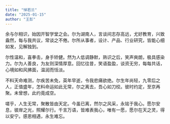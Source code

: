```yaml
---
title: "悼若兰"
date: "2025-01-15"
author: "王彭"
---
```


余与尔相识，始因开智学堂之会。尔为湖南人，言谈间志存高远，尤好教育，兴致盎然，每与我共议，常谈之不倦。尔所从事者，设计、产品、行业研究，皆能心细如发，见解独到。

尔性温和，喜拳击，身手矫健。然为人低调静默，熟识之后，笑声爽朗，极具感染力。尔为人善良，为友则深情厚意。回忆往昔，笑语盈盈，谈资无穷，每每共话，心境如和风拂面，温润而恬淡。

不料天命难测，尔疾苦未免，英年早逝，令我悲痛欲绝。尔生年尚轻，九零后之人，正值盛年，怎料命运如此无常，尔之离去，吾心如刀绞。彼时约定，至京再聚。未曾想，此约竟成空。

嗟乎，人生无常，聚散皆由天定。今虽已离，然尔之风采，永铭于我心。愿尔安息，彼岸之光，照耀尔行。千言万语，皆难表我心，唯有一愿，愿尔在天之灵，得以安宁。感恩相遇，永生难忘。